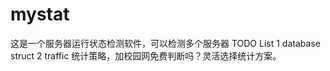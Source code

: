 mystat
======
这是一个服务器运行状态检测软件，可以检测多个服务器
TODO List
1 database struct
2 traffic 统计策略，加校园网免费判断吗？灵活选择统计方案。
